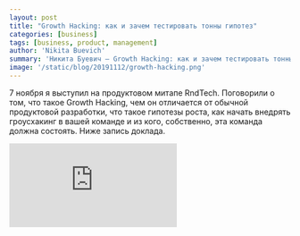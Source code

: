```yaml
---
layout: post
title: "Growth Hacking: как и зачем тестировать тонны гипотез"
categories: [business]
tags: [business, product, management]
author: 'Nikita Buevich'
summary: 'Никита Буевич — Growth Hacking: как и зачем тестировать тонны гипотез'
image: '/static/blog/20191112/growth-hacking.png'
---
```

7 ноября я выступил на продуктовом митапе RndTech. Поговорили о том, что такое Growth Hacking, чем он отличается от обычной продуктовой разработки, что такое гипотезы роста, как начать внедрять гроусхакинг в вашей команде и из кого, собственно, эта команда должна состоять. Ниже запись доклада.  

<div class="videoWrapper">
    <iframe src="https://www.youtube.com/embed/BJzluzT2xvQ" frameborder="0" allow="accelerometer; autoplay; encrypted-media; gyroscope; picture-in-picture" allowfullscreen></iframe>
</div>

